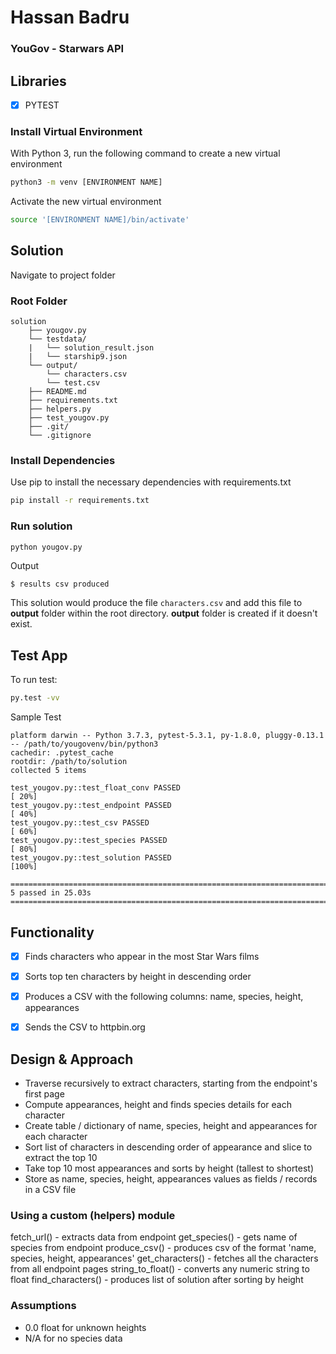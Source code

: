 # Hassan Badru
### YouGov - Starwars API

## Libraries
- [x] PYTEST

### Install Virtual Environment
With Python 3, run the following command to create a new virtual environment
```bash
python3 -m venv [ENVIRONMENT NAME]
```
Activate the new virtual environment
```bash
source '[ENVIRONMENT NAME]/bin/activate'
```
## Solution
Navigate to project folder
### Root Folder
```
solution
    ├── yougov.py
    └── testdata/
    |   └── solution_result.json
    |   └── starship9.json
    └── output/
        └── characters.csv
        └── test.csv
    ├── README.md
    ├── requirements.txt
    ├── helpers.py
    ├── test_yougov.py
    ├── .git/
    └── .gitignore

```

### Install Dependencies
Use pip to install the necessary dependencies with requirements.txt
```bash
pip install -r requirements.txt
```

### Run solution
```bash
python yougov.py
```
Output
```
$ results csv produced
```

This solution would produce the file ```characters.csv``` and add this file to **output** folder within the root directory. **output** folder is created if it doesn't  exist.



## Test App
To run test:
```bash
py.test -vv
```
Sample Test
```
platform darwin -- Python 3.7.3, pytest-5.3.1, py-1.8.0, pluggy-0.13.1 -- /path/to/yougovenv/bin/python3
cachedir: .pytest_cache
rootdir: /path/to/solution
collected 5 items                                                                                                                                                                   

test_yougov.py::test_float_conv PASSED                                                                                                                                        [ 20%]
test_yougov.py::test_endpoint PASSED                                                                                                                                          [ 40%]
test_yougov.py::test_csv PASSED                                                                                                                                               [ 60%]
test_yougov.py::test_species PASSED                                                                                                                                           [ 80%]
test_yougov.py::test_solution PASSED                                                                                                                                          [100%]

================================================================================ 5 passed in 25.03s =================================================================================

```


## Functionality
- [x] Finds characters who appear in the most Star Wars films
- [x] Sorts top ten characters by height in descending order
- [x] Produces a CSV with the following columns: name, species, height, appearances
- [x] Sends the CSV to httpbin.org


## Design & Approach
- Traverse recursively to extract characters, starting from the endpoint's first page
- Compute appearances, height and finds species details for each character
- Create table / dictionary of name, species, height and appearances for each character
- Sort list of characters in descending order of appearance and slice to extract the top 10
- Take top 10 most appearances and sorts by height (tallest to shortest)
- Store as  name, species, height, appearances values as fields / records in a CSV file

### Using a custom (helpers) module
fetch_url() - extracts data from endpoint
get_species() - gets name of species from endpoint
produce_csv() - produces csv of the format 'name, species, height, appearances'
get_characters() - fetches all the characters from all endpoint pages
string_to_float() - converts any numeric string to float
find_characters() - produces list of solution after sorting by height


### Assumptions
- 0.0 float for unknown heights
- N/A for no species data
